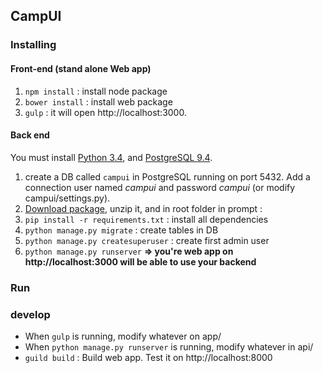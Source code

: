 ## CampUI

### Installing

#### Front-end (stand alone Web app)
1. `npm install` : install node package
2. `bower install` : install web package
3. `gulp` : it will open http://localhost:3000. 


#### Back end
You must install [Python 3.4](https://www.python.org/), and [PostgreSQL 9.4](https://www.postgresql.org/).

1. create a DB called `campui` in PostgreSQL running on port 5432. Add a connection user named *campui* and password *campui* (or modify campui/settings.py).
2. [Download package](https://github.com/cbeauchesne/campui/archive/master.zip), unzip it, and in root folder in prompt : 
3. `pip install -r requirements.txt` :  install all dependencies
4. `python manage.py migrate` : create tables in DB
5. `python manage.py createsuperuser` : create first admin user
6. `python manage.py runserver`
**=> you're web app on http://localhost:3000 will be able to use your backend**

### Run

### develop
* When `gulp` is running, modify whatever on app/
* When `python manage.py runserver` is running, modify whatever in api/
* `guild build` : Build web app. Test it on http://localhost:8000


